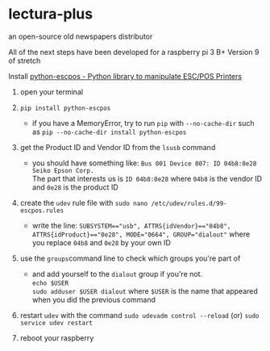 # lectura-plus
an open-source old newspapers distributor 

All of the next steps have been developed for a raspberry pi 3 B+ Version 9 of stretch

Install [python-escpos - Python library to manipulate ESC/POS Printers](https://python-escpos.readthedocs.io/en/latest/user/installation.html)
  
1. open your terminal
  
2. `pip install python-escpos`
    - if you have a MemoryError, try to run `pip` with `--no-cache-dir` such as `pip --no-cache-dir install python-escpos`

3. get the Product ID and Vendor ID from the `lsusb` command
    - you should have something like: `Bus 001 Device 007: ID 04b8:0e28 Seiko Epson Corp.` <br>
      The part that interests us is `ID 04b8:0e28` where `04b8` is the vendor ID and `0e28` is the product ID
    
4. create the `udev` rule file with `sudo nano /etc/udev/rules.d/99-escpos.rules` 

    - write the line: `SUBSYSTEM=="usb", ATTRS{idVendor}=="04b8", ATTRS{idProduct}=="0e28", MODE="0664", GROUP="dialout"` where you replace `04b8` and `0e28` by your own ID
    
5. use the `groups`command line to check which groups you're part of
    - and add yourself to the `dialout` group if you're not. <br>
      `echo $USER` <br>
      `sudo adduser $USER dialout` where `$USER` is the name that appeared when you did the previous command
      
6. restart `udev` with the command `sudo udevadm control --reload` (or) `sudo service udev restart`
7. reboot your raspberry
